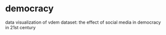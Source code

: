 # democracy
data visualization of vdem dataset: the effect of social media in democracy in 21st century
